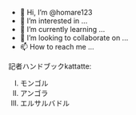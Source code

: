 - 👋 Hi, I’m @homare123
- 👀 I’m interested in ...
- 🌱 I’m currently learning ...
- 💞️ I’m looking to collaborate on ...
- 📫 How to reach me ...

<!---
homare123/homare123 is a ✨ special ✨ repository because its `README.md` (this file) appears on your GitHub profile.
You can click the Preview link to take a look at your changes.
--->

<html>
<p>記者ハンドブックkattatte:</p>
<ol type="I">
<meta charset="UTF-8">
<li>モンゴル</li>
<li>アンゴラ</li>
<li>エルサルバドル</li>
</ol>
</html>

